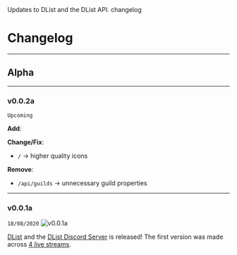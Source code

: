<title>Changelog</title>
<description>Updates to DList and the DList API.</description>
<url>changelog</url>

# Changelog

---

## Alpha

---

### v0.0.2a
`Upcoming`

**Add**:

**Change/Fix**:
- `/` -> higher quality icons

**Remove**:
- `/api/guilds` -> unnecessary guild properties

---

### v0.0.1a
`18/08/2020`
![v0.0.1a](assets/docs/img/v0.0.1a.png)

[DList](/) and the [DList Discord Server](/server) is released!
The first version was made across [4 live streams](https://youtube.com/ADAMJR).
